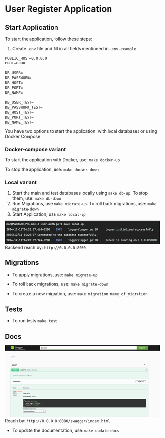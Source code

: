 # User Register Application
## Start Application
To start the application, follow these steps:

1. Create `.env` file and fill in all fields mentioned in `.env.example`
```
PUBLIC_HOST=0.0.0.0
PORT=8080

DB_USER=
DB_PASSWORD=
DB_HOST=
DB_PORT=
DB_NAME=

DB_USER_TEST=
DB_PASSWORD_TEST=
DB_HOST_TEST=
DB_PORT_TEST=
DB_NAME_TEST=
```
You have two options to start the application: with local databases or using Docker Compose.
### Docker-compose variant
To start the application with Docker, use: `make docker-up`

To stop the application, use: `make docker-down`

### Local variant
1. Start the main and test databases locally using `make db-up`. To stop them, use: `make db-down`
2. Run Migrations, use `make migrate-up`. To roll back migrations, use: `make migrate-down`
3. Start Application, use `make local-up`

![](media_readme/start_server.png)
Backend reach by: `http://0.0.0.0:8080`

## Migrations

* To apply migrations, use:
`make migrate-up`

* To roll back migrations, use:
`make migrate-down`

* To create a new migration, use:
`make migration name_of_migration`

## Tests
* To run tests
`make test`

## Docs
![](media_readme/swagger.png)
Reach by: `http://0.0.0.0:8080/swagger/index.html`

* To update the documentation, use:
`make update-docs`